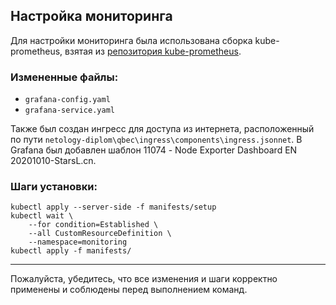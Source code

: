 ## Настройка мониторинга

Для настройки мониторинга была использована сборка kube-prometheus, взятая из [репозитория kube-prometheus](https://github.com/prometheus-operator/kube-prometheus).

### Измененные файлы:

- `grafana-config.yaml`
- `grafana-service.yaml`

Также был создан ингресс для доступа из интернета, расположенный по пути `netology-diplom\qbec\ingress\components\ingress.jsonnet`. В Grafana был добавлен шаблон 11074 - Node Exporter Dashboard EN 20201010-StarsL.cn.

### Шаги установки:

```shell
kubectl apply --server-side -f manifests/setup
kubectl wait \
	--for condition=Established \
	--all CustomResourceDefinition \
	--namespace=monitoring
kubectl apply -f manifests/
```

---

Пожалуйста, убедитесь, что все изменения и шаги корректно применены и соблюдены перед выполнением команд.
